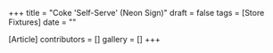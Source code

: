 +++
title = "Coke 'Self-Serve' (Neon Sign)"
draft = false
tags = [Store Fixtures]
date = ""

[Article]
contributors = []
gallery = []
+++